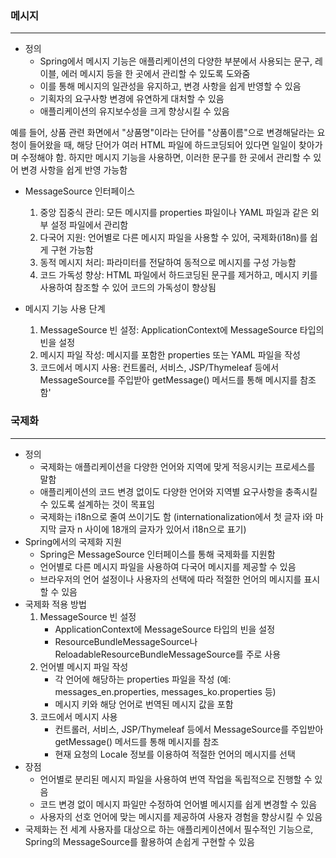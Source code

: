 

### 메시지
<hr>

- 정의
	- Spring에서 메시지 기능은 애플리케이션의 다양한 부분에서 사용되는 문구, 레이블, 에러 메시지 등을 한 곳에서 관리할 수 있도록 도와줌
	- 이를 통해 메시지의 일관성을 유지하고, 변경 사항을 쉽게 반영할 수 있음
	- 기획자의 요구사항 변경에 유연하게 대처할 수 있음
	- 애플리케이션의 유지보수성을 크게 향상시킬 수 있음

예를 들어, 상품 관련 화면에서 "상품명"이라는 단어를 "상품이름"으로 변경해달라는 요청이 들어왔을 때, 해당 단어가 여러 HTML 파일에 하드코딩되어 있다면 일일이 찾아가며 수정해야 함. 하지만 메시지 기능을 사용하면, 이러한 문구를 한 곳에서 관리할 수 있어 변경 사항을 쉽게 반영 가능함

- MessageSource 인터페이스
	1. 중앙 집중식 관리: 모든 메시지를 properties 파일이나 YAML 파일과 같은 외부 설정 파일에서 관리함
	2. 다국어 지원: 언어별로 다른 메시지 파일을 사용할 수 있어, 국제화(i18n)를 쉽게 구현 가능함
	3. 동적 메시지 처리: 파라미터를 전달하여 동적으로 메시지를 구성 가능함
	4. 코드 가독성 향상: HTML 파일에서 하드코딩된 문구를 제거하고, 메시지 키를 사용하여 참조할 수 있어 코드의 가독성이 향상됨

- 메시지 기능 사용 단계
	1. MessageSource 빈 설정: ApplicationContext에 MessageSource 타입의 빈을 설정
	2. 메시지 파일 작성: 메시지를 포함한 properties 또는 YAML 파일을 작성
	3. 코드에서 메시지 사용: 컨트롤러, 서비스, JSP/Thymeleaf 등에서 MessageSource를 주입받아 getMessage() 메서드를 통해 메시지를 참조함'

### 국제화

<hr>

- 정의
    - 국제화는 애플리케이션을 다양한 언어와 지역에 맞게 적응시키는 프로세스를 말함
    - 애플리케이션의 코드 변경 없이도 다양한 언어와 지역별 요구사항을 충족시킬 수 있도록 설계하는 것이 목표임
    - 국제화는 i18n으로 줄여 쓰이기도 함 (internationalization에서 첫 글자 i와 마지막 글자 n 사이에 18개의 글자가 있어서 i18n으로 표기)
- Spring에서의 국제화 지원
    - Spring은 MessageSource 인터페이스를 통해 국제화를 지원함
    - 언어별로 다른 메시지 파일을 사용하여 다국어 메시지를 제공할 수 있음
    - 브라우저의 언어 설정이나 사용자의 선택에 따라 적절한 언어의 메시지를 표시할 수 있음
- 국제화 적용 방법
    1. MessageSource 빈 설정
        - ApplicationContext에 MessageSource 타입의 빈을 설정
        - ResourceBundleMessageSource나 ReloadableResourceBundleMessageSource를 주로 사용
    2. 언어별 메시지 파일 작성
        - 각 언어에 해당하는 properties 파일을 작성 (예: messages_en.properties, messages_ko.properties 등)
        - 메시지 키와 해당 언어로 번역된 메시지 값을 포함
    3. 코드에서 메시지 사용
        - 컨트롤러, 서비스, JSP/Thymeleaf 등에서 MessageSource를 주입받아 getMessage() 메서드를 통해 메시지를 참조
        - 현재 요청의 Locale 정보를 이용하여 적절한 언어의 메시지를 선택
- 장점
    - 언어별로 분리된 메시지 파일을 사용하여 번역 작업을 독립적으로 진행할 수 있음
    - 코드 변경 없이 메시지 파일만 수정하여 언어별 메시지를 쉽게 변경할 수 있음
    - 사용자의 선호 언어에 맞는 메시지를 제공하여 사용자 경험을 향상시킬 수 있음
- 국제화는 전 세계 사용자를 대상으로 하는 애플리케이션에서 필수적인 기능으로, Spring의 MessageSource를 활용하여 손쉽게 구현할 수 있음